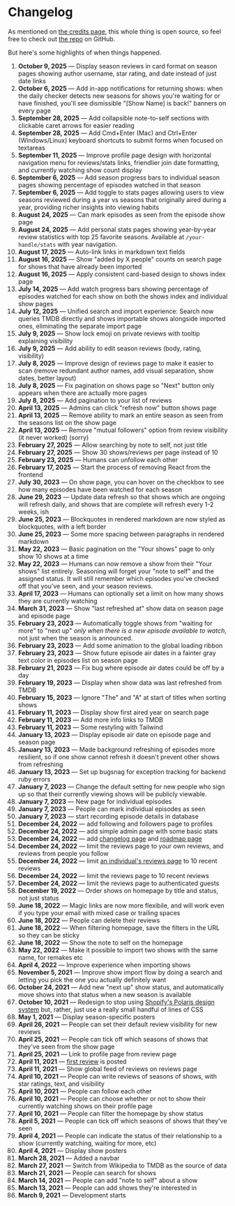 # Changelog

As mentioned on [the credits page](/credits), this whole thing is open source, so feel free to check out [the repo](https://github.com/maxjacobson/seasoning) on GitHub.

But here's some highlights of when things happened.

1. **October 9, 2025** — Display season reviews in card format on season pages showing author username, star rating, and date instead of just date links
1. **October 6, 2025** — Add in-app notifications for returning shows: when the daily checker detects new seasons for shows you're waiting for or have finished, you'll see dismissible "[Show Name] is back!" banners on every page
1. **September 28, 2025** — Add collapsible note-to-self sections with clickable caret arrows for easier reading
1. **September 28, 2025** — Add Cmd+Enter (Mac) and Ctrl+Enter (Windows/Linux) keyboard shortcuts to submit forms when focused on textareas
1. **September 11, 2025** — Improve profile page design with horizontal navigation menu for reviews/stats links, friendlier join date formatting, and currently watching show count display
1. **September 6, 2025** — Add season progress bars to individual season pages showing percentage of episodes watched in that season
1. **September 6, 2025** — Add toggle to stats pages allowing users to view seasons reviewed during a year vs seasons that originally aired during a year, providing richer insights into viewing habits
1. **August 24, 2025** — Can mark episodes as seen from the episode show page
1. **August 24, 2025** — Add personal stats pages showing year-by-year review statistics with top 25 favorite seasons. Available at `/your-handle/stats` with year navigation.
1. **August 17, 2025** — Auto-link links in markdown text fields
1. **August 16, 2025** — Show "added by X people" counts on search page for shows that have already been imported
1. **August 16, 2025** — Apply consistent card-based design to shows index page
1. **July 14, 2025** — Add watch progress bars showing percentage of episodes watched for each show on both the shows index and individual show pages
1. **July 12, 2025** — Unified search and import experience: Search now queries TMDB directly and shows importable shows alongside imported ones, eliminating the separate import page
1. **July 9, 2025** — Show lock emoji on private reviews with tooltip explaining visibility
1. **July 9, 2025** — Add ability to edit season reviews (body, rating, visibility)
1. **July 8, 2025** — Improve design of reviews page to make it easier to scan (remove redundant author names, add visual separation, show dates, better layout)
1. **July 8, 2025** — Fix pagination on shows page so "Next" button only appears when there are actually more pages
1. **July 8, 2025** — Add pagination to your list of reviews
1. **April 13, 2025** — Admins can click "refresh now" button shows page
1. **April 13, 2025** — Remove ability to mark an entire season as seen from the seasons list on the show page
1. **April 13, 2025** — Remove "mutual followers" option from review visibility (it never worked) (sorry)
1. **February 27, 2025** — Allow searching by note to self, not just title
1. **February 27, 2025** — Show 30 shows/reviews per page instead of 10
1. **February 23, 2025** — Humans can unfollow each other
1. **February 17, 2025** — Start the process of removing React from the frontend
1. **July 30, 2023** — On show page, you can hover on the checkbox to see how many episodes have been watched for each season
1. **June 29, 2023** — Update data refresh so that shows which are ongoing will refresh daily, and shows that are complete will refresh every 1-2 weeks, ish
1. **June 25, 2023** — Blockquotes in rendered markdown are now styled as blockquotes, with a left border
1. **June 25, 2023** — Some more spacing between paragraphs in rendered markdown
1. **May 22, 2023** — Basic pagination on the "Your shows" page to only show 10 shows at a time
1. **May 22, 2023** — Humans can now remove a show from their "Your shows" list entirely. Seasoning will forget your "note to self" and the assigned status. It will still remember which episodes you've checked off that you've seen, and your season reviews.
1. **April 17, 2023** — Humans can optionally set a limit on how many shows they are currently watching
1. **March 31, 2023** — Show "last refreshed at" show data on season page and episode page
1. **February 23, 2023** — Automatically toggle shows from "waiting for more" to "next up" _only when there is a new episode available to watch_, not just when the season is announced.
1. **February 23, 2023** — Add some animation to the global loading ribbon
1. **February 23, 2023** — Show future episode air dates in a fainter gray text color in episodes list on season page
1. **February 21, 2023** — Fix bug where episode air dates could be off by a day
1. **February 19, 2023** — Display when show data was last refreshed from TMDB
1. **February 15, 2023** — Ignore "The" and "A" at start of titles when sorting shows
1. **February 11, 2023** — Display show first aired year on search page
1. **February 11, 2023** — Add more info links to TMDB
1. **February 11, 2023** — Some restyling with Tailwind
1. **January 13, 2023** — Display episode air date on episode page and season page
1. **January 13, 2023** — Made background refreshing of episodes more resilient, so if one show cannot refresh it doesn't prevent other shows from refreshing
1. **January 13, 2023** — Set up bugsnag for exception tracking for backend ruby errors
1. **January 7, 2023** — Change the default setting for new people who sign up so that their currently viewing shows will be publicly viewable.
1. **January 7, 2023** — New page for individual episodes
1. **January 7, 2023** — People can mark individual episodes as seen
1. **January 7, 2023** — start recording episode details in database
1. **December 24, 2022** — add following and followers page to profiles
1. **December 24, 2022** — add simple admin page with some basic stats
1. **December 24, 2022** — add [changelog page](/changelog) and [roadmap page](/roadmap)
1. **December 24, 2022** — limit the reviews page to your own reviews, and reviews from people you follow
1. **December 24, 2022** — limit [an individual's reviews page](/maxjacobson/reviews) to 10 recent reviews
1. **December 24, 2022** — limit the reviews page to 10 recent reviews
1. **December 24, 2022** — limit the reviews page to authenticated guests
1. **December 19, 2022** — Order shows on homepage by title and status, not just status
1. **June 18, 2022** — Magic links are now more flexibile, and will work even if you type your email with mixed case or trailing spaces
1. **June 18, 2022** — People can delete their reviews
1. **June 18, 2022** — When filtering homepage, save the filters in the URL so they can be sticky
1. **June 18, 2022** — Show the note to self on the homepage
1. **May 22, 2022** — Make it possible to import two shows with the same name, for remakes etc
1. **April 4, 2022** — Improve experience when importing shows
1. **November 5, 2021** — Improve show import flow by doing a search and letting you pick the one you actually definitely want
1. **October 24, 2021** — Add new "next up" show status, and automatically move shows into that status when a new season is available
1. **October 10, 2021** — Redesign to stop using [Shopify's Polaris design system](https://polaris.shopify.com/) but, rather, just use a really small handful of lines of CSS
1. **May 1, 2021** — Display season-specific posters
1. **April 26, 2021** — People can set their default review visibility for new reviews
1. **April 25, 2021** — People can tick off which seasons of shows that they've seen from the show page
1. **April 25, 2021** — Link to profile page from review page
1. **April 11, 2021** — [first review](/maxjacobson/shows/the-man-in-the-high-castle/season-1) is posted
1. **April 11, 2021** — Show global feed of reviews on reviews page
1. **April 10, 2021** — People can write reviews of seasons of shows, with star ratings, text, and visibility
1. **April 10, 2021** — People can follow each other
1. **April 10, 2021** — People can choose whether or not to show their currently watching shows on their profile page
1. **April 10, 2021** — People can filter the homepage by show status
1. **April 5, 2021** — People can tick off which seasons of shows that they've seen
1. **April 4, 2021** — People can indicate the status of their relationship to a show (currently watching, waiting for more, etc)
1. **April 4, 2021** — Display show posters
1. **March 28, 2021** — Added a navbar
1. **March 27, 2021** — Switch from Wikipedia to TMDB as the source of data
1. **March 21, 2021** — People can search for shows
1. **March 14, 2021** — People can add "note to self" about a show
1. **March 13, 2021** — People can add shows they're interested in
1. **March 9, 2021** — Development starts

